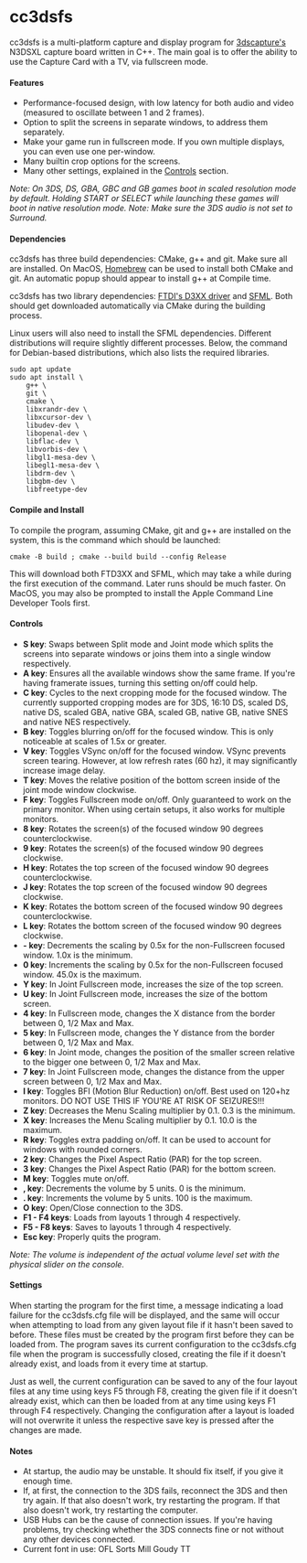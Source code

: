 # cc3dsfs

cc3dsfs is a multi-platform capture and display program for [3dscapture's](https://3dscapture.com/) N3DSXL capture board written in C++.
The main goal is to offer the ability to use the Capture Card with a TV, via fullscreen mode.

#### Features

- Performance-focused design, with low latency for both audio and video (measured to oscillate between 1 and 2 frames).
- Option to split the screens in separate windows, to address them separately.
- Make your game run in fullscreen mode. If you own multiple displays, you can even use one per-window.
- Many builtin crop options for the screens.
- Many other settings, explained in the [Controls](####Controls) section.

_Note: On 3DS, DS, GBA, GBC and GB games boot in scaled resolution mode by default. Holding START or SELECT while launching these games will boot in native resolution mode._
_Note: Make sure the 3DS audio is not set to Surround._

#### Dependencies

cc3dsfs has three build dependencies: CMake, g++ and git.
Make sure all are installed.
On MacOS, [Homebrew](https://brew.sh/) can be used to install both CMake and git. An automatic popup should appear to install g++ at Compile time.

cc3dsfs has two library dependencies: [FTDI's D3XX driver](https://ftdichip.com/drivers/d3xx-drivers/) and [SFML](https://www.sfml-dev.org/).
Both should get downloaded automatically via CMake during the building process.

Linux users will also need to install the SFML dependencies. Different distributions will require slightly different processes.
Below, the command for Debian-based distributions, which also lists the required libraries.

```
sudo apt update
sudo apt install \
    g++ \
    git \
    cmake \
    libxrandr-dev \
    libxcursor-dev \
    libudev-dev \
    libopenal-dev \
    libflac-dev \
    libvorbis-dev \
    libgl1-mesa-dev \
    libegl1-mesa-dev \
    libdrm-dev \
    libgbm-dev \
    libfreetype-dev
```

#### Compile and Install

To compile the program, assuming CMake, git and g++ are installed on the system, this is the command which should be launched:

```
cmake -B build ; cmake --build build --config Release
```

This will download both FTD3XX and SFML, which may take a while during the first execution of the command. Later runs should be much faster.
On MacOS, you may also be prompted to install the Apple Command Line Developer Tools first.

#### Controls

- __S key__: Swaps between Split mode and Joint mode which splits the screens into separate windows or joins them into a single window respectively.
- __A key__: Ensures all the available windows show the same frame. If you're having framerate issues, turning this setting on/off could help.
- __C key__: Cycles to the next cropping mode for the focused window. The currently supported cropping modes are for 3DS, 16:10 DS, scaled DS, native DS, scaled GBA, native GBA, scaled GB, native GB, native SNES and native NES respectively.
- __B key__: Toggles blurring on/off for the focused window. This is only noticeable at scales of 1.5x or greater.
- __V key__: Toggles VSync on/off for the focused window. VSync prevents screen tearing. However, at low refresh rates (60 hz), it may significantly increase image delay.
- __T key__: Moves the relative position of the bottom screen inside of the joint mode window clockwise.
- __F key__: Toggles Fullscreen mode on/off. Only guaranteed to work on the primary monitor. When using certain setups, it also works for multiple monitors.
- __8 key__: Rotates the screen(s) of the focused window 90 degrees counterclockwise.
- __9 key__: Rotates the screen(s) of the focused window 90 degrees clockwise.
- __H key__: Rotates the top screen of the focused window 90 degrees counterclockwise.
- __J key__: Rotates the top screen of the focused window 90 degrees clockwise.
- __K key__: Rotates the bottom screen of the focused window 90 degrees counterclockwise.
- __L key__: Rotates the bottom screen of the focused window 90 degrees clockwise.
- __- key__: Decrements the scaling by 0.5x for the non-Fullscreen focused window. 1.0x is the minimum.
- __0 key__: Increments the scaling by 0.5x for the non-Fullscreen focused window. 45.0x is the maximum.
- __Y key__: In Joint Fullscreen mode, increases the size of the top screen.
- __U key__: In Joint Fullscreen mode, increases the size of the bottom screen.
- __4 key__: In Fullscreen mode, changes the X distance from the border between 0, 1/2 Max and Max.
- __5 key__: In Fullscreen mode, changes the Y distance from the border between 0, 1/2 Max and Max.
- __6 key__: In Joint mode, changes the position of the smaller screen relative to the bigger one between 0, 1/2 Max and Max.
- __7 key__: In Joint Fullscreen mode, changes the distance from the upper screen between 0, 1/2 Max and Max.
- __I key__: Toggles BFI (Motion Blur Reduction) on/off. Best used on 120+hz monitors. DO NOT USE THIS IF YOU'RE AT RISK OF SEIZURES!!!
- __Z key__: Decreases the Menu Scaling multiplier by 0.1. 0.3 is the minimum.
- __X key__: Increases the Menu Scaling multiplier by 0.1. 10.0 is the maximum.
- __R key__: Toggles extra padding on/off. It can be used to account for windows with rounded corners.
- __2 key__: Changes the Pixel Aspect Ratio (PAR) for the top screen.
- __3 key__: Changes the Pixel Aspect Ratio (PAR) for the bottom screen.
- __M key__: Toggles mute on/off.
- __, key__: Decrements the volume by 5 units. 0 is the minimum.
- __. key__: Increments the volume by 5 units. 100 is the maximum.
- __O key__: Open/Close connection to the 3DS.
- __F1 - F4 keys__: Loads from layouts 1 through 4 respectively.
- __F5 - F8 keys__: Saves to layouts 1 through 4 respectively.
- __Esc key__: Properly quits the program.

_Note: The volume is independent of the actual volume level set with the physical slider on the console._

#### Settings

When starting the program for the first time, a message indicating a load failure for the cc3dsfs.cfg file will be displayed, and the same will occur when attempting to load from any given layout file if it hasn't been saved to before. These files must be created by the program first before they can be loaded from. The program saves its current configuration to the cc3dsfs.cfg file when the program is successfully closed, creating the file if it doesn't already exist, and loads from it every time at startup.

Just as well, the current configuration can be saved to any of the four layout files at any time using keys F5 through F8, creating the given file if it doesn't already exist, which can then be loaded from at any time using keys F1 through F4 respectively. Changing the configuration after a layout is loaded will not overwrite it unless the respective save key is pressed after the changes are made.

#### Notes

- At startup, the audio may be unstable. It should fix itself, if you give it enough time.
- If, at first, the connection to the 3DS fails, reconnect the 3DS and then try again. If that also doesn't work, try restarting the program. If that also doesn't work, try restarting the computer.
- USB Hubs can be the cause of connection issues. If you're having problems, try checking whether the 3DS connects fine or not without any other devices connected.
- Current font in use: OFL Sorts Mill Goudy TT

